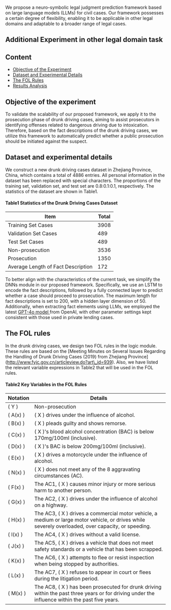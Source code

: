 We propose a neuro-symbolic legal judgment prediction framework based on large language models (LLMs) for civil cases. Our framework possesses a certain degree of flexibility, enabling it to be applicable in other legal domains and adaptable to a broader range of legal cases.
## Additional Experiment in other legal domain task

## Content
- [Objective of the Experiment](#objective-of-the-experiment)
- [Dataset and Experimental Details](#dataset-and-experimental-details)
- [The FOL Rules](#the-fol-rules)
- [Results Analysis](#results-analysis)

## Objective of the experiment
To validate the scalability of our proposed framework, we apply it to the prosecution phase of drunk driving cases, aiming to assist prosecutors in identifying offenses related to dangerous driving due to intoxication. Therefore, based on the fact descriptions of the drunk driving cases, we utilize this framework to automatically predict whether a public prosecution should be initiated against the suspect.
## Dataset and experimental details
We construct a new drunk driving cases dataset in Zhejiang Province, China, which contains a total of 4886 entries. All personal information in the dataset has been replaced with special characters. The proportions of the training set, validation set, and test set are 0.8:0.1:0.1, respectively. The statistics of the dataset are shown in Table1.
#### Table1 Statistics of the Drunk Driving Cases Dataset
| Item                              | Total |
|-----------------------------------|-------|
| Training Set Cases                | 3908  |
| Validation Set Cases              | 489   |
| Test Set Cases                    | 489   |
| Non-prosecution                   | 3536  |
| Prosecution                       | 1350  |
| Average Length of Fact Description | 172   |

To better align with the characteristics of the current task, we simplify the DNNs module in our proposed framework. Specifically, we use an LSTM to encode the fact descriptions, followed by a fully connected layer to predict whether a case should proceed to prosecution. The maximum length for fact descriptions is set to 200, with a hidden layer dimension of 50. Additionally, when extracting fact elements using LLMs, we employed the latest [GPT-4o model ](https://openai.com/index/hello-gpt-4o/) from OpenAI, with other parameter settings kept consistent with those used in private lending cases.

## The FOL rules
In the drunk driving cases, we design two FOL rules in the logic module. These rules are based on the [Meeting Minutes on Several Issues Regarding the Handling of Drunk Driving Cases (2019) from Zhejiang Province] (http://www.fyjc.gov.cn/articleview.do?art\_id=939). Also, we have listed the relevant variable expressions in Table2 that will be used in the FOL rules.
#### Table2 Key Variables in the FOL Rules

| Notation | Details                                                                 |
|----------|-------------------------------------------------------------------------|
| \( Y \)  | Non-prosecution                                                          |
| \( A(x) \) | \( X \) drives under the influence of alcohol.                         |
| \( B(x) \) | \( X \) pleads guilty and shows remorse.                               |
| \( C(x) \) | \( X \)'s blood alcohol concentration (BAC) is below 170mg/100ml (inclusive). |
| \( D(x) \) | \( X \)'s BAC is below 200mg/100ml (inclusive).                       |
| \( E(x) \) | \( X \) drives a motorcycle under the influence of alcohol.           |
| \( N(x) \) | \( X \) does not meet any of the 8 aggravating circumstances (AC).     |
| \( F(x) \) | The AC1, \( X \) causes minor injury or more serious harm to another person. |
| \( G(x) \) | The AC2, \( X \) drives under the influence of alcohol on a highway.   |
| \( H(x) \) | The AC3, \( X \) drives a commercial motor vehicle, a medium or large motor vehicle, or drives while severely overloaded, over capacity, or speeding. |
| \( I(x) \) | The AC4, \( X \) drives without a valid license.                        |
| \( J(x) \) | The AC5, \( X \) drives a vehicle that does not meet safety standards or a vehicle that has been scrapped. |
| \( K(x) \) | The AC6, \( X \) attempts to flee or resist inspection when being stopped by authorities. |
| \( L(x) \) | The AC7, \( X \) refuses to appear in court or flees during the litigation period. |
| \( M(x) \) | The AC8, \( X \) has been prosecuted for drunk driving within the past three years or for driving under the influence within the past five years. |
